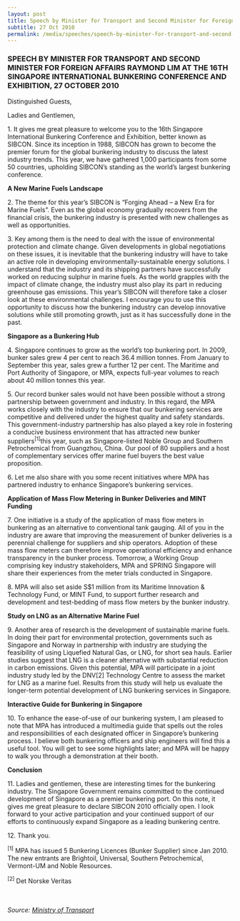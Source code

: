 ```yaml
---
layout: post
title: Speech by Minister for Transport and Second Minister for Foreign Affairs Raymond Lim at the 16th Singapore International Bunkering Conference and Exhibition, 27 October 2010
subtitle: 27 Oct 2010
permalink: /media/speeches/speech-by-minister-for-transport-and-second-minister-for-foreign-affairs-raymond-lim-at-the-16th-singapore-international-bunkering-conference-and-exhibition-27-october-2010
---
```


### SPEECH BY MINISTER FOR TRANSPORT AND SECOND MINISTER FOR FOREIGN AFFAIRS RAYMOND LIM AT THE 16TH SINGAPORE INTERNATIONAL BUNKERING CONFERENCE AND EXHIBITION, 27 OCTOBER 2010

Distinguished Guests,

Ladies and Gentlemen,

1\. It gives me great pleasure to welcome you to the 16th Singapore International Bunkering Conference and Exhibition, better known as SIBCON. Since its inception in 1988, SIBCON has grown to become the premier forum for the global bunkering industry to discuss the latest industry trends. This year, we have gathered 1,000 participants from some 50 countries, upholding SIBCON’s standing as the world’s largest bunkering conference.

**A New Marine Fuels Landscape**

2\. The theme for this year’s SIBCON is “Forging Ahead – a New Era for Marine Fuels”. Even as the global economy gradually recovers from the financial crisis, the bunkering industry is presented with new challenges as well as opportunities.

3\. Key among them is the need to deal with the issue of environmental protection and climate change. Given developments in global negotiations on these issues, it is inevitable that the bunkering industry will have to take an active role in developing environmentally-sustainable energy solutions. I understand that the industry and its shipping partners have successfully worked on reducing sulphur in marine fuels. As the world grapples with the impact of climate change, the industry must also play its part in reducing greenhouse gas emissions. This year’s SIBCON will therefore take a closer look at these environmental challenges. I encourage you to use this opportunity to discuss how the bunkering industry can develop innovative solutions while still promoting growth, just as it has successfully done in the past.

**Singapore as a Bunkering Hub**

4\. Singapore continues to grow as the world’s top bunkering port. In 2009, bunker sales grew 4 per cent to reach 36.4 million tonnes. From January to September this year, sales grew a further 12 per cent. The Maritime and Port Authority of Singapore, or MPA, expects full-year volumes to reach about 40 million tonnes this year.

5\. Our record bunker sales would not have been possible without a strong partnership between government and industry. In this regard, the MPA works closely with the industry to ensure that our bunkering services are competitive and delivered under the highest quality and safety standards. This government-industry partnership has also played a key role in fostering a conducive business environment that has attracted new bunker suppliers<sup>[1]</sup>this year, such as Singapore-listed Noble Group and Southern Petrochemical from Guangzhou, China. Our pool of 80 suppliers and a host of complementary services offer marine fuel buyers the best value proposition.

6\. Let me also share with you some recent initiatives where MPA has partnered industry to enhance Singapore’s bunkering services.

**Application of Mass Flow Metering in Bunker Deliveries and MINT Funding**

7\. One initiative is a study of the application of mass flow meters in bunkering as an alternative to conventional tank gauging. All of you in the industry are aware that improving the measurement of bunker deliveries is a perennial challenge for suppliers and ship operators. Adoption of these mass flow meters can therefore improve operational efficiency and enhance transparency in the bunker process. Tomorrow, a Working Group comprising key industry stakeholders, MPA and SPRING Singapore will share their experiences from the meter trials conducted in Singapore.

8\. MPA will also set aside S$1 million from its Maritime Innovation & Technology Fund, or MINT Fund, to support further research and development and test-bedding of mass flow meters by the bunker industry.

**Study on LNG as an Alternative Marine Fuel**

9\. Another area of research is the development of sustainable marine fuels. In doing their part for environmental protection, governments such as Singapore and Norway in partnership with industry are studying the feasibility of using Liquefied Natural Gas, or LNG, for short sea hauls. Earlier studies suggest that LNG is a cleaner alternative with substantial reduction in carbon emissions. Given this potential, MPA will participate in a joint industry study led by the DNV[2] Technology Centre to assess the market for LNG as a marine fuel. Results from this study will help us evaluate the longer-term potential development of LNG bunkering services in Singapore.

**Interactive Guide for Bunkering in Singapore**

10\. To enhance the ease-of-use of our bunkering system, I am pleased to note that MPA has introduced a multimedia guide that spells out the roles and responsibilities of each designated officer in Singapore’s bunkering process. I believe both bunkering officers and ship engineers will find this a useful tool. You will get to see some highlights later; and MPA will be happy to walk you through a demonstration at their booth.

**Conclusion**

11\. Ladies and gentlemen, these are interesting times for the bunkering industry. The Singapore Government remains committed to the continued development of Singapore as a premier bunkering port. On this note, it gives me great pleasure to declare SIBCON 2010 officially open. I look forward to your active participation and your continued support of our efforts to continuously expand Singapore as a leading bunkering centre.

12\. Thank you.

<sup>[1]</sup> MPA has issued 5 Bunkering Licences (Bunker Supplier) since Jan 2010. The new entrants are Brightoil, Universal, Southern Petrochemical, Vermont-UM and Noble Resources.

<sup>[2]</sup> Det Norske Veritas
<br><br><br>

*Source: [<a href="https://www.mot.gov.sg/" target="_blank">Ministry of Transport</a>](https://www.mot.gov.sg/)*